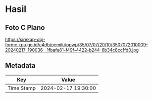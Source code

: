 # Hasil

## Foto C Plano

https://sirekap-obj-formc.kpu.go.id/c4db/pemilu/ppwp/35/07/07/20/10/3507072010009-20240217-190036--1fbafe81-f49f-4422-b244-6b34c8cc1fd0.jpg


## Metadata

| Key        | Value               |
| ---------- | ------------------- |
| Time Stamp | 2024-02-17 19:30:00 |



